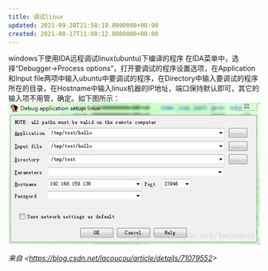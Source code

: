 ```yaml
---
title: 调试linux
updated: 2021-09-28T21:58:19.0000000+08:00
created: 2021-08-17T11:08:12.0000000+08:00
---
```


windows下使用IDA远程调试linux(ubuntu)下编译的程序
在IDA菜单中，选择“Debugger-\>Process options”，打开要调试的程序设置选项，在Application和Input file两项中输入ubuntu中要调试的程序，在Directory中输入要调试的程序所在的目录，在Hostname中输入linux机器的IP地址，端口保持默认即可，其它的输入项不用管，确定。如下图所示：
![image1](../../../../resources/image1-76.png)

*来自 \<<https://blog.csdn.net/lacoucou/article/details/71079552>\>*
